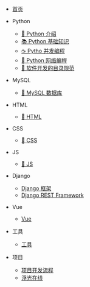 - [<span class="iconfont icon-icon_fabu"></span> 首页](/README.md)

- Python
  - [🥇 Python 介绍](/directories/python.md?id=🥇-Python-介绍)
  - [📚 Python 基础知识](/directories/python.md?id=📚-Python-基础知识)
  - [☕️ Pytho 并发编程](/directories/python.md?id=🔮-Python-并发编程)
  - [🐍 Python 网络编程](/directories/python.md?id=🌐-Python-网络编程)
  - [🥭 软件开发的目录规范](/directories/python.md?id=🥭-软件开发的目录规范)

- MySQL
  - [🚀 MySQL 数据库](/directories/mysql.md?id=🚀-MySQL-数据库)

- HTML
  - [📝 HTML](/directories/html.md?id=📝-HTML)

- CSS
  - [🎨 CSS](/directories/css.md?id=🎨-CSS)

- JS
  - [🐝 JS](/directories/js.md?id=🐝-JS)

- Django
  - [Django 框架](/directories/django.md?id=Django-框架)
  - [Django REST Framework](/directories/django.md?id=Django-REST-Framework)

- Vue
  - [Vue](/directories/vue.md?id=Vue)

- 工具
  - [工具](/directories/tools.md?id=🧰-工具)

- 项目
  - [项目开发流程](/directories/projects.md?id=📁-项目开发流程)
  - [浮光在线](/directories/projects.md?id=浮光在线)
<!-- - [<span class="iconfont icon-wodeguanzhu"></span> 关于本站](关于/) -->
<!-- - [⛷ 生信交流群](https://mp.weixin.qq.com/s/rWAl_jRxay-IVUM1S_19LA) -->
<!-- - [<span class="iconfont icon-csdn"></span> CSDN](https://wugenqiang.blog.csdn.net/) -->
